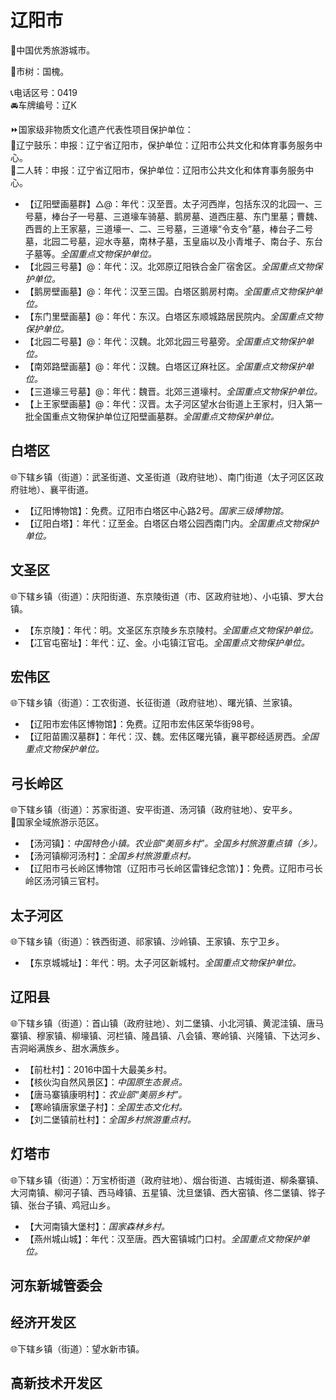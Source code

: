 # 辽阳市  
🏅中国优秀旅游城市。  
  
🌳市树：国槐。  
  
📞电话区号：0419  
🚘车牌编号：辽K  
  
⏩国家级非物质文化遗产代表性项目保护单位：  
🔸辽宁鼓乐：申报：辽宁省辽阳市，保护单位：辽阳市公共文化和体育事务服务中心。  
🔸二人转：申报：辽宁省辽阳市，保护单位：辽阳市公共文化和体育事务服务中心。  
  
* 【辽阳壁画墓群】△@：年代：汉至晋。太子河西岸，包括东汉的北园一、三号墓，棒台子一号墓、三道壕车骑墓、鹅房墓、道西庄墓、东门里墓；曹魏、西晋的上王家墓，三道壕一、二、三号墓，三道壕“令支令”墓，棒台子二号墓，北园二号墓，迎水寺墓，南林子墓，玉皇庙以及小青堆子、南台子、东台子墓等。*全国重点文物保护单位。*  
* 【北园三号墓】@：年代：汉。北郊原辽阳铁合金厂宿舍区。*全国重点文物保护单位。*  
* 【鹅房壁画墓】@：年代：汉至三国。白塔区鹅房村南。*全国重点文物保护单位。*  
* 【东门里壁画墓】@：年代：东汉。白塔区东顺城路居民院内。*全国重点文物保护单位。*  
* 【北园二号墓】@：年代：汉魏。北郊北园三号墓旁。*全国重点文物保护单位。*  
* 【南郊路壁画墓】@：年代：汉魏。白塔区辽麻社区。*全国重点文物保护单位。*  
* 【三道壕三号墓】@：年代：魏晋。北郊三道壕村。*全国重点文物保护单位。*  
* 【上王家壁画墓】@：年代：汉晋。太子河区望水台街道上王家村，归入第一批全国重点文物保护单位辽阳壁画墓群。*全国重点文物保护单位。*  

## 白塔区  
🌐下辖乡镇（街道）：武圣街道、文圣街道（政府驻地）、南门街道（太子河区区政府驻地）、襄平街道。  
  
* 【辽阳博物馆】：免费。辽阳市白塔区中心路2号。*国家三级博物馆。*  
* 【辽阳白塔】：年代：辽至金。白塔区白塔公园西南门内。*全国重点文物保护单位。*  
  
## 文圣区  
🌐下辖乡镇（街道）：庆阳街道、东京陵街道（市、区政府驻地）、小屯镇、罗大台镇。  
  
* 【东京陵】：年代：明。文圣区东京陵乡东京陵村。*全国重点文物保护单位。*  
* 【冮官屯窑址】：年代：辽、金。小屯镇江官屯。*全国重点文物保护单位。*  
  
## 宏伟区  
🌐下辖乡镇（街道）：工农街道、长征街道（政府驻地）、曙光镇、兰家镇。  
  
* 【辽阳市宏伟区博物馆】：免费。辽阳市宏伟区荣华街98号。  
* 【辽阳苗圃汉墓群】：年代：汉、魏。宏伟区曙光镇，襄平郡经适房西。*全国重点文物保护单位。*  
  
## 弓长岭区  
🌐下辖乡镇（街道）：苏家街道、安平街道、汤河镇（政府驻地）、安平乡。  
🚩国家全域旅游示范区。  
  
* 【汤河镇】：*中国特色小镇。农业部“美丽乡村”。全国乡村旅游重点镇（乡）。*  
* 【汤河镇柳河汤村】：*全国乡村旅游重点村。*  
* 【辽阳市弓长岭区博物馆（辽阳市弓长岭区雷锋纪念馆）】：免费。辽阳市弓长岭区汤河镇三官村。  

## 太子河区  
🌐下辖乡镇（街道）：铁西街道、祁家镇、沙岭镇、王家镇、东宁卫乡。  
  
* 【东京城城址】：年代：明。太子河区新城村。*全国重点文物保护单位。*  

## 辽阳县  
🌐下辖乡镇（街道）：首山镇（政府驻地）、刘二堡镇、小北河镇、黄泥洼镇、唐马寨镇、穆家镇、柳壕镇、河栏镇、隆昌镇、八会镇、寒岭镇、兴隆镇、下达河乡、吉洞峪满族乡、甜水满族乡。  
  
* 【前杜村】：2016中国十大最美乡村。  
* 【核伙沟自然风景区】：*中国原生态景点。*  
* 【唐马寨镇康明村】：*农业部“美丽乡村”。*  
* 【寒岭镇唐家堡子村】：*全国生态文化村。*  
* 【刘二堡镇前杜村】：*全国乡村旅游重点村。*  

## 灯塔市  
🌐下辖乡镇（街道）：万宝桥街道（政府驻地）、烟台街道、古城街道、柳条寨镇、大河南镇、柳河子镇、西马峰镇、五星镇、沈旦堡镇、西大窑镇、佟二堡镇、铧子镇、张台子镇、鸡冠山乡。  
  
* 【大河南镇大堡村】：*国家森林乡村。*  
* 【燕州城山城】：年代：汉至唐。西大窑镇城门口村。*全国重点文物保护单位。*  
  
## 河东新城管委会  

## 经济开发区  
🌐下辖乡镇（街道）：望水新市镇。

## 高新技术开发区  